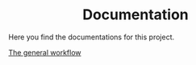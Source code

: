 <h1 align="center">Documentation</h1>

Here you find the documentations for this project.

[The general workflow](Workflow.md)